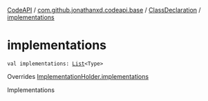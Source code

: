 [CodeAPI](../../index.md) / [com.github.jonathanxd.codeapi.base](../index.md) / [ClassDeclaration](index.md) / [implementations](.)

# implementations

`val implementations: `[`List`](https://kotlinlang.org/api/latest/jvm/stdlib/kotlin.collections/-list/index.html)`<Type>`

Overrides [ImplementationHolder.implementations](../-implementation-holder/implementations.md)

Implementations

